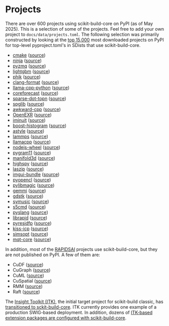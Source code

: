 # Projects

There are over 600 projects using scikit-build-core on PyPI (as of May 2025).
This is a selection of some of the projects. Feel free to add your own project
to `docs/data/projects.toml`. The following selection was primarily constructed
by looking at the [top 15,000](https://hugovk.github.io/top-pypi-packages/) most
downloaded projects on PyPI for top-level pyproject.toml's in SDists that use
scikit-build-core.

<!-- prettier-ignore-start -->

<!--[[[cog
import cog
import collections
import tomllib
from pathlib import Path

DIR = Path(cog.inFile).parent
PROJECTS = DIR.parent / "data/projects.toml"

with PROJECTS.open("rb") as f:
    projects = tomllib.load(f)

project_names = [p["pypi"].lower() for p in projects["project"]]
counts = collections.Counter(project_names)
dups = {k:v for k, v in counts.items() if v > 1}
if dups:
    msg = f"Duplicate projects: {dups}"
    raise AssertionError(msg)

for project in projects["project"]:
    pypi = project["pypi"]
    github = project["github"]
    path = project.get("path", "pyproject.toml")

    cog.outl(f"* [{pypi}](https://pypi.org/project/{pypi}) ([source](https://github.com/{github}/blob/HEAD/{path}))")
]]]-->
* [cmake](https://pypi.org/project/cmake) ([source](https://github.com/scikit-build/cmake-python-distributions/blob/HEAD/pyproject.toml))
* [ninja](https://pypi.org/project/ninja) ([source](https://github.com/scikit-build/ninja-python-distributions/blob/HEAD/pyproject.toml))
* [pyzmq](https://pypi.org/project/pyzmq) ([source](https://github.com/zeromq/pyzmq/blob/HEAD/pyproject.toml))
* [lightgbm](https://pypi.org/project/lightgbm) ([source](https://github.com/microsoft/LightGBM/blob/HEAD/python-package/pyproject.toml))
* [phik](https://pypi.org/project/phik) ([source](https://github.com/kaveio/phik/blob/HEAD/pyproject.toml))
* [clang-format](https://pypi.org/project/clang-format) ([source](https://github.com/ssciwr/clang-format-wheel/blob/HEAD/pyproject.toml))
* [llama-cpp-python](https://pypi.org/project/llama-cpp-python) ([source](https://github.com/abetlen/llama-cpp-python/blob/HEAD/pyproject.toml))
* [coreforecast](https://pypi.org/project/coreforecast) ([source](https://github.com/Nixtla/coreforecast/blob/HEAD/pyproject.toml))
* [sparse-dot-topn](https://pypi.org/project/sparse-dot-topn) ([source](https://github.com/ing-bank/sparse_dot_topn/blob/HEAD/pyproject.toml))
* [spglib](https://pypi.org/project/spglib) ([source](https://github.com/spglib/spglib/blob/HEAD/pyproject.toml))
* [awkward-cpp](https://pypi.org/project/awkward-cpp) ([source](https://github.com/scikit-hep/awkward/blob/HEAD/awkward-cpp/pyproject.toml))
* [OpenEXR](https://pypi.org/project/OpenEXR) ([source](https://github.com/AcademySoftwareFoundation/OpenEXR/blob/HEAD/pyproject.toml))
* [iminuit](https://pypi.org/project/iminuit) ([source](https://github.com/scikit-hep/iminuit/blob/HEAD/pyproject.toml))
* [boost-histogram](https://pypi.org/project/boost-histogram) ([source](https://github.com/scikit-hep/iminuit/blob/HEAD/pyproject.toml))
* [astyle](https://pypi.org/project/astyle) ([source](https://github.com/Freed-Wu/astyle-wheel/blob/HEAD/pyproject.toml))
* [lammps](https://pypi.org/project/lammps) ([source](https://github.com/njzjz/lammps-wheel/blob/HEAD/pyproject.toml))
* [llamacpp](https://pypi.org/project/llamacpp) ([source](https://github.com/thomasantony/llamacpp-python/blob/HEAD/pyproject.toml))
* [nodejs-wheel](https://pypi.org/project/nodejs-wheel) ([source](https://github.com/njzjz/nodejs-wheel/blob/HEAD/pyproject.toml))
* [pygram11](https://pypi.org/project/pygram11) ([source](https://github.com/douglasdavis/pygram11/blob/HEAD/pyproject.toml))
* [manifold3d](https://pypi.org/project/manifold3d) ([source](https://github.com/elalish/manifold/blob/HEAD/pyproject.toml))
* [highspy](https://pypi.org/project/highspy) ([source](https://github.com/ERGO-Code/HiGHS/blob/HEAD/pyproject.toml))
* [laszip](https://pypi.org/project/laszip) ([source](https://github.com/tmontaigu/laszip-python/blob/HEAD/pyproject.toml))
* [imgui-bundle](https://pypi.org/project/imgui-bundle) ([source](https://github.com/pthom/imgui_bundle/blob/HEAD/pyproject.toml))
* [pyopencl](https://pypi.org/project/pyopencl) ([source](https://github.com/inducer/pyopencl/blob/HEAD/pyproject.toml))
* [pylibmagic](https://pypi.org/project/pylibmagic) ([source](https://github.com/kratsg/pylibmagic/blob/HEAD/pyproject.toml))
* [gemmi](https://pypi.org/project/gemmi) ([source](https://github.com/project-gemmi/gemmi/blob/HEAD/pyproject.toml))
* [gdstk](https://pypi.org/project/gdstk) ([source](https://github.com/heitzmann/gdstk/blob/HEAD/pyproject.toml))
* [symusic](https://pypi.org/project/symusic) ([source](https://github.com/Yikai-Liao/symusic/blob/HEAD/pyproject.toml))
* [s5cmd](https://pypi.org/project/s5cmd) ([source](https://github.com/jcfr/s5cmd-python-distributions/blob/HEAD/pyproject.toml))
* [pyslang](https://pypi.org/project/pyslang) ([source](https://github.com/MikePopoloski/slang/blob/HEAD/pyproject.toml))
* [librapid](https://pypi.org/project/librapid) ([source](https://github.com/LibRapid/librapid/blob/HEAD/pyproject.toml))
* [pyresidfp](https://pypi.org/project/pyresidfp) ([source](https://github.com/pyresidfp/pyresidfp/blob/HEAD/pyproject.toml))
* [kiss-icp](https://pypi.org/project/kiss-icp) ([source](https://github.com/PRBonn/kiss-icp/blob/HEAD/python/pyproject.toml))
* [simsopt](https://pypi.org/project/simsopt) ([source](https://github.com/hiddenSymmetries/simsopt/blob/HEAD/pyproject.toml))
* [mqt-core](https://pypi.org/project/mqt-core) ([source](https://github.com/munich-quantum-toolkit/core/blob/HEAD/pyproject.toml))
<!--[[[end]]] (checksum: 02f85758156e39de6e127e2b5ce0f9bc)-->

<!-- prettier-ignore-end -->

In addition, most of the [RAPIDSAI](https://github.com/rapidsai) projects use
scikit-build-core, but they are not published on PyPI. A few of them are:

- CuDF
  ([source](https://github.com/rapidsai/cudf/blob/HEAD/python/cudf/pyproject.toml))
- CuGraph
  ([source](https://github.com/rapidsai/cugraph/blob/HEAD/python/cugraph/pyproject.toml))
- CuML
  ([source](https://github.com/rapidsai/cuml/blob/HEAD/python/cuml/pyproject.toml))
- CuSpatial
  ([source](https://github.com/rapidsai/cuspatial/blob/HEAD/python/cuspatial/pyproject.toml))
- RMM
  ([source](https://github.com/rapidsai/rmm/blob/HEAD/python/rmm/pyproject.toml))
- Raft
  ([source](https://github.com/rapidsai/raft/blob/HEAD/python/pylibraft/pyproject.toml))

The [Insight Toolkit (ITK)](https://docs.itk.org), the initial target project
for scikit-build classic, has
[transitioned to sckit-build-core](https://github.com/InsightSoftwareConsortium/ITKPythonPackage/blob/master/scripts/pyproject.toml.in).
ITK currently provides one example of a production SWIG-based deployment. In
addition, dozens of
[ITK-based extension packages are configured with scikit-build-core](https://github.com/topics/itk-module).
